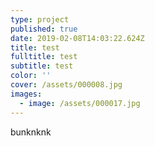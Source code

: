 ```yaml
---
type: project
published: true
date: 2019-02-08T14:03:22.624Z
title: test
fulltitle: test
subtitle: test
color: ''
cover: /assets/000008.jpg
images:
  - image: /assets/000017.jpg
---
```

bunknknk
